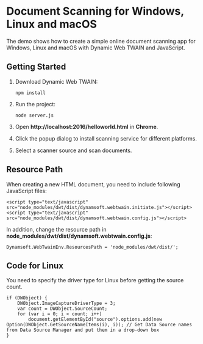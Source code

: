 # Document Scanning for Windows, Linux and macOS
The demo shows how to create a simple online document scanning app for Windows, Linux and macOS with Dynamic Web TWAIN and JavaScript.

## Getting Started
1. Download Dynamic Web TWAIN:

    ```
    npm install
    ```
2. Run the project:

    ```
    node server.js
    ```
3. Open **http://localhost:2016/helloworld.html** in **Chrome**.
4. Click the popup dialog to install scanning service for different platforms.
5. Select a scanner source and scan documents.


## Resource Path
When creating a new HTML document, you need to include following JavaScript files:

```
<script type="text/javascript" src="node_modules/dwt/dist/dynamsoft.webtwain.initiate.js"></script>
<script type="text/javascript" src="node_modules/dwt/dist/dynamsoft.webtwain.config.js"></script>
```
In addition, change the resource path in **node_modules/dwt/dist/dynamsoft.webtwain.config.js**:

```
Dynamsoft.WebTwainEnv.ResourcesPath = 'node_modules/dwt/dist/';
```

## Code for Linux
You need to specify the driver type for Linux before getting the source count.

```
if (DWObject) {
    DWObject.ImageCaptureDriverType = 3;
    var count = DWObject.SourceCount;
    for (var i = 0; i < count; i++)
        document.getElementById("source").options.add(new Option(DWObject.GetSourceNameItems(i), i)); // Get Data Source names from Data Source Manager and put them in a drop-down box
}
```
